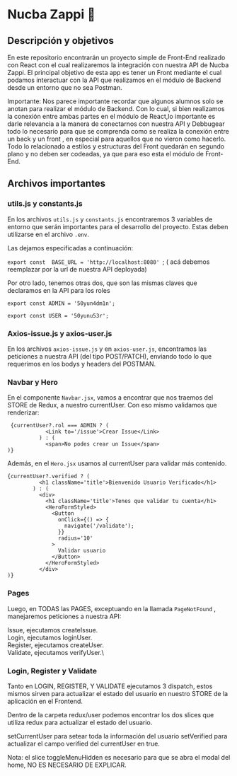 # Nucba Zappi 🍕

## Descripción y objetivos

En este repositorio encontrarán un proyecto simple de Front-End realizado con React con el cual realizaremos la integración con nuestra API de Nucba Zappi.
El principal objetivo de esta app es tener un Front mediante el cual podamos interactuar con la API que realizamos en el módulo de Backend desde un entorno que no sea Postman.

Importante: Nos parece importante recordar que algunos alumnos solo se anotan para realizar el módulo de Backend. Con lo cual, si bien realizamos la conexión entre ambas partes en el módulo de React,lo importante es darle relevancia a la manera de conectarnos con nuestra API y Debbugear todo lo necesario para que se comprenda como se realiza la conexión entre un back y un front , en especial para aquellos que no vieron como hacerlo. Todo lo relacionado a estilos y estructuras del Front quedarán en segundo plano y no deben ser codeadas, ya que para eso esta el módulo de Front-End.

## Archivos importantes

### utils.js y constants.js

En los archivos `utils.js` y `constants.js` encontraremos 3 variables de entorno que serán importantes para el desarrollo del proyecto.
Estas deben utilizarse en el archivo `.env`.

Las dejamos especificadas a continuación:

`export const  BASE_URL = 'http://localhost:8080' `; ( acá debemos reemplazar por la url de nuestra API deployada)

Por otro lado, tenemos otras dos, que son las mismas claves que declaramos en la API para los roles

`export const ADMIN = '50yun4dm1n';`

`export const USER = '50yunu53r';`

### Axios-issue.js y axios-user.js

En los archivos `axios-issue.js` y en `axios-user.js`, encontramos las peticiones a nuestra API (del tipo POST/PATCH), enviando todo lo que requerimos en los bodys y headers del POSTMAN.

### Navbar y Hero

En el componente `Navbar.jsx`, vamos a encontrar que nos traemos del STORE de Redux, a nuestro currentUser. Con eso mismo validamos que renderizar:

```
 {currentUser?.rol === ADMIN ? (
            <Link to='/issue'>Crear Issue</Link>
          ) : (
            <span>No podes crear un Issue</span>
)}
```

Además, en el `Hero.jsx` usamos al currentUser para validar más contenido.

```
{currentUser?.verified ? (
          <h1 className='title'>Bienvenido Usuario Verificado</h1>
        ) : (
          <div>
            <h1 className='title'>Tenes que validar tu cuenta</h1>
            <HeroFormStyled>
              <Button
                onClick={() => {
                  navigate('/validate');
                }}
                radius='10'
              >
                Validar usuario
              </Button>
            </HeroFormStyled>
          </div>
)}

```

### Pages

Luego, en TODAS las PAGES, exceptuando en la llamada `PageNotFound` , manejaremos peticiones a nuestra API:

Issue, ejecutamos createIssue. \
Login, ejecutamos loginUser.\
Register, ejecutamos createUser.\
Validate, ejecutamos verifyUser.\

### Login, Register y Validate

Tanto en LOGIN, REGISTER, Y VALIDATE ejecutamos 3 dispatch, estos mismos sirven para actualizar el estado del usuario en nuestro STORE de la aplicación en el Frontend.

Dentro de la carpeta redux/user podemos encontrar los dos slices que utiliza redux para actualizar el estado del usuario.

setCurrentUser para setear toda la información del usuario
setVerified para actualizar el campo verified del currentUser en true.

Nota: el slice toggleMenuHidden es necesario para que se abra el modal del home, NO ES NECESARIO DE EXPLICAR.
